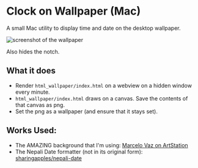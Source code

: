 # Clock on Wallpaper (Mac)

A small Mac utility to display time and date on the desktop wallpaper.

![screenshot of the wallpaper](./screenshot.png)

Also hides the notch.

## What it does

- Render `html_wallpaper/index.html` on a webview on a hidden window every minute.
- `html_wallpaper/index.html` draws on a canvas. Save the contents of that canvas as png.
- Set the png as a wallpaper (and ensure that it stays set).

## Works Used:

- The AMAZING background that I'm using: [Marcelo Vaz on ArtStation](https://www.artstation.com/artwork/xD4EY1)
- The Nepali Date formatter (not in its original form): [sharingapples/nepali-date](https://github.com/sharingapples/nepali-date)

